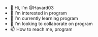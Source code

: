 - 👋 Hi, I’m @Havard03
- 👀 I’m interested in program
- 🌱 I’m currently learning program
- 💞️ I’m looking to collaborate on program
- 📫 How to reach me, program
